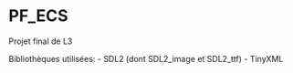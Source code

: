 # PF_ECS
 Projet final de L3

Bibliothèques utilisées:
    - SDL2 (dont SDL2_image et SDL2_ttf)
    - TinyXML